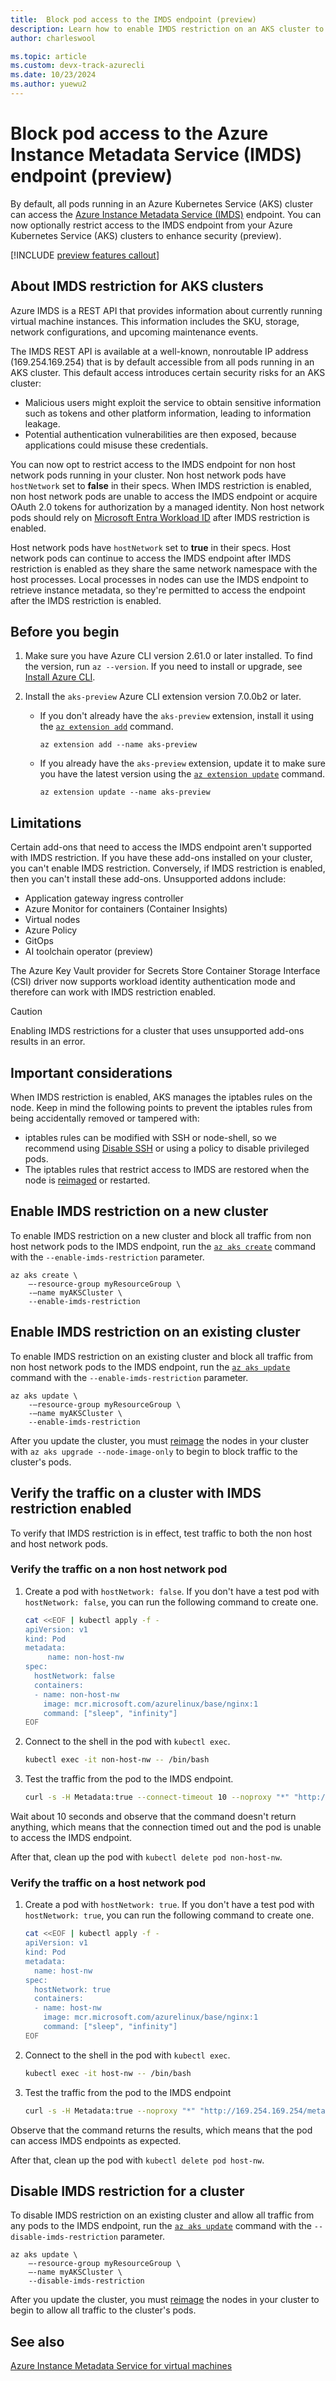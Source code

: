 ```yaml
---
title:  Block pod access to the IMDS endpoint (preview)
description: Learn how to enable IMDS restriction on an AKS cluster to restrict pod access to the IMDS endpoint (preview).
author: charleswool

ms.topic: article
ms.custom: devx-track-azurecli
ms.date: 10/23/2024
ms.author: yuewu2
---
```


# Block pod access to the Azure Instance Metadata Service (IMDS) endpoint (preview)

By default, all pods running in an Azure Kubernetes Service (AKS) cluster can access the [Azure Instance Metadata Service (IMDS)](/azure/virtual-machines/instance-metadata-service) endpoint. You can now optionally restrict access to the IMDS endpoint from your Azure Kubernetes Service (AKS) clusters to enhance security (preview).

[!INCLUDE [preview features callout](~/reusable-content/ce-skilling/azure/includes/aks/includes/preview/preview-callout.md)]

## About IMDS restriction for AKS clusters

Azure IMDS is a REST API that provides information about currently running virtual machine instances. This information includes the SKU, storage, network configurations, and upcoming maintenance events.

The IMDS REST API is available at a well-known, nonroutable IP address (169.254.169.254) that is by default accessible from all pods running in an AKS cluster. This default access introduces certain security risks for an AKS cluster:

- Malicious users might exploit the service to obtain sensitive information such as tokens and other platform information, leading to information leakage.
- Potential authentication vulnerabilities are then exposed, because applications could misuse these credentials.

You can now opt to restrict access to the IMDS endpoint for non host network pods running in your cluster. Non host network pods have  `hostNetwork` set to **false** in their specs. When IMDS restriction is enabled, non host network pods are unable to access the IMDS endpoint or acquire OAuth 2.0 tokens for authorization by a managed identity. Non host network pods should rely on [Microsoft Entra Workload ID][workload-identity-overview] after IMDS restriction is enabled.

Host network pods have `hostNetwork` set to **true** in their specs. Host network pods can continue to access the IMDS endpoint after IMDS restriction is enabled as they share the same network namespace with the host processes. Local processes in nodes can use the IMDS endpoint to retrieve instance metadata, so they're permitted to access the endpoint after the IMDS restriction is enabled.

## Before you begin

1. Make sure you have Azure CLI version 2.61.0 or later installed. To find the version, run `az --version`. If you need to install or upgrade, see [Install Azure CLI][install-azure-cli].

1. Install the `aks-preview` Azure CLI extension version 7.0.0b2 or later.

    - If you don't already have the `aks-preview` extension, install it using the [`az extension add`][az-extension-add] command.

        ```azurecli-interactive
        az extension add --name aks-preview
        ```

    - If you already have the `aks-preview` extension, update it to make sure you have the latest version using the [`az extension update`][az-extension-update] command.

        ```azurecli-interactive
        az extension update --name aks-preview
        ```

## Limitations

Certain add-ons that need to access the IMDS endpoint aren't supported with IMDS restriction. If you have these add-ons installed on your cluster, you can't enable IMDS restriction. Conversely, if IMDS restriction is enabled, then you can't install these add-ons. Unsupported addons include:

- Application gateway ingress controller
- Azure Monitor for containers (Container Insights)
- Virtual nodes
- Azure Policy
- GitOps
- AI toolchain operator (preview)

The Azure Key Vault provider for Secrets Store Container Storage Interface (CSI) driver now supports workload identity authentication mode and therefore can work with IMDS restriction enabled.

> [!CAUTION]
> Enabling IMDS restrictions for a cluster that uses unsupported add-ons results in an error.

## Important considerations

When IMDS restriction is enabled, AKS manages the iptables rules on the node. Keep in mind the following points to prevent the iptables rules from being accidentally removed or tampered with:

- iptables rules can be modified with SSH or node-shell, so we recommend using [Disable SSH][disable-ssh] or using a policy to disable privileged pods.
- The iptables rules that restrict access to IMDS are restored when the node is [reimaged][node-image-upgrade] or restarted.

## Enable IMDS restriction on a new cluster

To enable IMDS restriction on a new cluster and block all traffic from non host network pods to the IMDS endpoint, run the [`az aks create`](/cli/azure/aks#az-aks-create) command with the `--enable-imds-restriction` parameter.

```azurecli-interactive
az aks create \
    –-resource-group myResourceGroup \
    -–name myAKSCluster \
    --enable-imds-restriction
```

## Enable IMDS restriction on an existing cluster

To enable IMDS restriction on an existing cluster and block all traffic from non host network pods to the IMDS endpoint, run the [`az aks update`](/cli/azure/aks#az-aks-update) command with the `--enable-imds-restriction` parameter.

```azurecli-interactive
az aks update \
    -–resource-group myResourceGroup \
    -–name myAKSCluster \
    --enable-imds-restriction
```

After you update the cluster, you must [reimage][node-image-upgrade] the nodes in your cluster with `az aks upgrade --node-image-only` to begin to block traffic to the cluster's pods.

## Verify the traffic on a cluster with IMDS restriction enabled

To verify that IMDS restriction is in effect, test traffic to both the non host and host network pods.

### Verify the traffic on a non host network pod

1. Create a pod with `hostNetwork: false`. If you don't have a test pod with `hostNetwork: false`, you can run the following command to create one.

    ```bash
    cat <<EOF | kubectl apply -f -
    apiVersion: v1
    kind: Pod
    metadata:
         name: non-host-nw
    spec:
      hostNetwork: false
      containers:
      - name: non-host-nw
        image: mcr.microsoft.com/azurelinux/base/nginx:1
        command: ["sleep", "infinity"]
    EOF
    ```

1. Connect to the shell in the pod with `kubectl exec`.

    ```bash
    kubectl exec -it non-host-nw -- /bin/bash
    ```

1. Test the traffic from the pod to the IMDS endpoint.

    ```bash
    curl -s -H Metadata:true --connect-timeout 10 --noproxy "*" "http://169.254.169.254/metadata/instance?api-version=2023-11-15" 
    ```

Wait about 10 seconds and observe that the command doesn't return anything, which means that the connection timed out and the pod is unable to access the IMDS endpoint.

After that, clean up the pod with `kubectl delete pod non-host-nw`.

### Verify the traffic on a host network pod

1. Create a pod with `hostNetwork: true`. If you don't have a test pod with `hostNetwork: true`, you can run the following command to create one.

    ```bash
    cat <<EOF | kubectl apply -f -
    apiVersion: v1
    kind: Pod
    metadata:
      name: host-nw
    spec:
      hostNetwork: true
      containers:
      - name: host-nw
        image: mcr.microsoft.com/azurelinux/base/nginx:1
        command: ["sleep", "infinity"]
    EOF
    ```

1. Connect to the shell in the pod with `kubectl exec`.

    ```bash
    kubectl exec -it host-nw -- /bin/bash
    ```

1. Test the traffic from the pod to the IMDS endpoint

    ```bash
    curl -s -H Metadata:true --noproxy "*" "http://169.254.169.254/metadata/instance?api-version=2023-11-15" 
    ```

Observe that the command returns the results, which means that the pod can access IMDS endpoints as expected.

After that, clean up the pod with `kubectl delete pod host-nw`.

## Disable IMDS restriction for a cluster

To disable IMDS restriction on an existing cluster and allow all traffic from any pods to the IMDS endpoint, run the [`az aks update`](/cli/azure/aks#az-aks-update) command with the `--disable-imds-restriction` parameter.

```azurecli-interactive
az aks update \
    –-resource-group myResourceGroup \
    –-name myAKSCluster \
    --disable-imds-restriction
```

After you update the cluster, you must [reimage][node-image-upgrade] the nodes in your cluster to begin to allow all traffic to the cluster's pods.

## See also

[Azure Instance Metadata Service for virtual machines](/azure/virtual-machines/instance-metadata-service)

<!-- LINKS - internal -->
[install-azure-cli]: /cli/azure/install-azure-cli
[node-image-upgrade]: node-image-upgrade.md
[workload-identity-overview]: workload-identity-overview.md
[disable-ssh]: manage-ssh-node-access.md
[az-extension-add]: /cli/azure/extension#az-extension-add
[az-extension-update]: /cli/azure/extension#az-extension-update